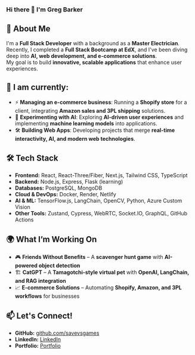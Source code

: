 ### Hi there 👋 I'm Greg Barker

## 🚀 About Me
I'm a **Full Stack Developer** with a background as a **Master Electrician**.  
Recently, I completed a **Full Stack Bootcamp at EdX**, and I've been diving deep into **AI, web development, and e-commerce solutions**.  
My goal is to build **innovative, scalable applications** that enhance user experiences.

## 📆 I am currently:
- ⚡ **Managing an e-commerce business**: Running a **Shopify store** for a client, integrating **Amazon sales and 3PL shipping** solutions.
- 🤖 **Experimenting with AI**: Exploring **AI-driven user experiences** and implementing **machine learning models** into applications.
- 🛠️ **Building Web Apps**: Developing projects that merge **real-time interactivity, AI, and modern web technologies**.

## 🛠️ Tech Stack
- **Frontend:** React, React-Three/Fiber, Next.js, Tailwind CSS, TypeScript  
- **Backend:** Node.js, Express, Flask (learning)  
- **Databases:** PostgreSQL, MongoDB  
- **Cloud & DevOps:** Docker, Render, Netlify  
- **AI & ML:** TensorFlow.js, LangChain, OpenCV, Python, Azure Custom Vision  
- **Other Tools:** Zustand, Cypress, WebRTC, Socket.IO, GraphQL, GitHub Actions  

## 🌍 What I’m Working On
- 🎮 **Friends Without Benefits** – A **scavenger hunt game** with **AI-powered object detection**  
- 🏗️ **CatGPT** – A **Tamagotchi-style virtual pet** with **OpenAI, LangChain, and RAG integration**  
- 📈 **E-commerce Solutions** – Automating **Shopify, Amazon, and 3PL workflows** for businesses  

## 📫 Let's Connect!
- **GitHub:** [github.com/savevsgames](https://github.com/savevsgames)  
- **LinkedIn:** [LinkedIn](https://www.linkedin.com/in/greg-barker-savevsgames/)  
- **Portfolio:** [Portfolio](https://my3dportfolio-iqxj.onrender.com/)  
